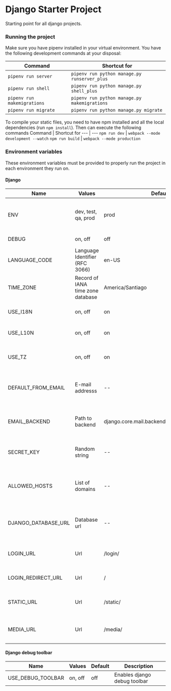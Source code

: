 # Django Starter Project

Starting point for all django projects.

### Running the project
Make sure you have pipenv installed in your virtual environment. You have the following development commands at your disposal:

Command | Shortcut for
--- | ---
`pipenv run server` | `pipenv run python manage.py runserver_plus`
`pipenv run shell` | `pipenv run python manage.py shell_plus`
`pipenv run makemigrations` | `pipenv run python manage.py makemigrations`
`pipenv run migrate` | `pipenv run python manage.py migrate`

To compile your static files, you need to have npm installed and all the local dependencies (run `npm install`). Then can execute the following commands
Command | Shortcut for
--- | ---
`npm run dev` | `webpack --mode development --watch`
`npm run build` | `webpack --mode production`

### Environment variables
These environment variables must be provided to properly run the project in each environment they run on.

#### Django
Name | Values | Default | Description
--- | --- | --- | ---
ENV | dev, test, qa, prod | prod | Indicates in which environmet the project is running on
DEBUG | on, off | off | Run server in debug mode
LANGUAGE_CODE | Language Identifier (RFC 3066) | en-US | [List of language codes](http://www.i18nguy.com/unicode/language-identifiers.html)
TIME_ZONE | Record of IANA time zone database | America/Santiago | [List of timezones](https://en.wikipedia.org/wiki/List_of_tz_database_time_zones)
USE_I18N | on, off | on | Enable translation system
USE_L10N | on, off | on | Enable localized formatting
USE_TZ | on, off | on | Enable timezone aware dates in
DEFAULT_FROM_EMAIL | E-mail addresss | -- | Email address from which transactional emails will be sent from
EMAIL_BACKEND | Path to backend | django.core.mail.backends.smtp.EmailBackend | The backend to use for sending emails. [List of backends](https://docs.djangoproject.com/en/2.2/topics/email/#email-backends)
SECRET_KEY | Random string | -- | Used to provide cryptographic signing
ALLOWED_HOSTS | List of domains | -- | Represents the host/domain names that this site can serve.
DJANGO_DATABASE_URL | Database url | -- | Describes the database connection with [a url strucure](https://github.com/joke2k/django-environ).
LOGIN_URL | Url | /login/ | Url to redirect users when login is needed
LOGIN_REDIRECT_URL | Url | / | Url to redirect users after login in
STATIC_URL | Url | /static/ | Url from which static files are served
MEDIA_URL | Url | /media/ | Url from which media files are served

#### Django debug toolbar
Name | Values | Default | Description
--- | --- | --- | ---
USE_DEBUG_TOOLBAR | on, off | off | Enables django debug toolbar
